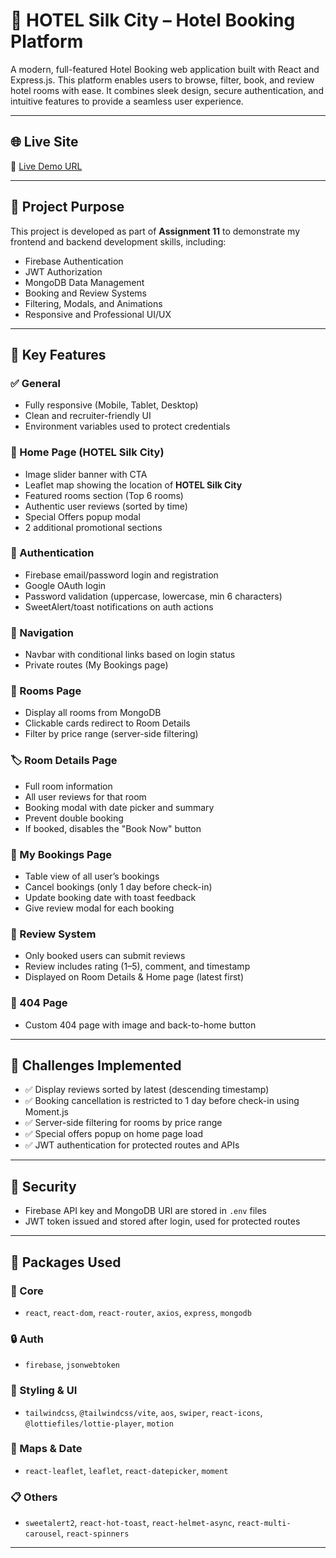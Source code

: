# 🏨 HOTEL Silk City – Hotel Booking Platform

A modern, full-featured Hotel Booking web application built with React and Express.js. This platform enables users to browse, filter, book, and review hotel rooms with ease. It combines sleek design, secure authentication, and intuitive features to provide a seamless user experience.

---

## 🌐 Live Site

🔗 [Live Demo URL](https://my-hotel-8c748.web.app)

---

## 🎯 Project Purpose

This project is developed as part of **Assignment 11** to demonstrate my frontend and backend development skills, including:

- Firebase Authentication
- JWT Authorization
- MongoDB Data Management
- Booking and Review Systems
- Filtering, Modals, and Animations
- Responsive and Professional UI/UX

---

## 🧩 Key Features

### ✅ General

- Fully responsive (Mobile, Tablet, Desktop)
- Clean and recruiter-friendly UI
- Environment variables used to protect credentials

### 🏡 Home Page (HOTEL Silk City)

- Image slider banner with CTA
- Leaflet map showing the location of **HOTEL Silk City**
- Featured rooms section (Top 6 rooms)
- Authentic user reviews (sorted by time)
- Special Offers popup modal
- 2 additional promotional sections

### 🔐 Authentication

- Firebase email/password login and registration
- Google OAuth login
- Password validation (uppercase, lowercase, min 6 characters)
- SweetAlert/toast notifications on auth actions

### 🧭 Navigation

- Navbar with conditional links based on login status
- Private routes (My Bookings page)

### 🛌 Rooms Page

- Display all rooms from MongoDB
- Clickable cards redirect to Room Details
- Filter by price range (server-side filtering)

### 🏷️ Room Details Page

- Full room information
- All user reviews for that room
- Booking modal with date picker and summary
- Prevent double booking
- If booked, disables the "Book Now" button

### 📆 My Bookings Page

- Table view of all user’s bookings
- Cancel bookings (only 1 day before check-in)
- Update booking date with toast feedback
- Give review modal for each booking

### 📝 Review System

- Only booked users can submit reviews
- Review includes rating (1–5), comment, and timestamp
- Displayed on Room Details & Home page (latest first)

### 🚫 404 Page

- Custom 404 page with image and back-to-home button

---

## 🧪 Challenges Implemented

- ✅ Display reviews sorted by latest (descending timestamp)
- ✅ Booking cancellation is restricted to 1 day before check-in using Moment.js
- ✅ Server-side filtering for rooms by price range
- ✅ Special offers popup on home page load
- ✅ JWT authentication for protected routes and APIs

---

## 🔐 Security

- Firebase API key and MongoDB URI are stored in `.env` files
- JWT token issued and stored after login, used for protected routes

---

## 🧰 Packages Used

### 🔧 Core

- `react`, `react-dom`, `react-router`, `axios`, `express`, `mongodb`

### 🔒 Auth

- `firebase`, `jsonwebtoken`

### 🎨 Styling & UI

- `tailwindcss`, `@tailwindcss/vite`, `aos`, `swiper`, `react-icons`, `@lottiefiles/lottie-player`, `motion`

### 📍 Maps & Date

- `react-leaflet`, `leaflet`, `react-datepicker`, `moment`

### 📋 Others

- `sweetalert2`, `react-hot-toast`, `react-helmet-async`, `react-multi-carousel`, `react-spinners`

---
